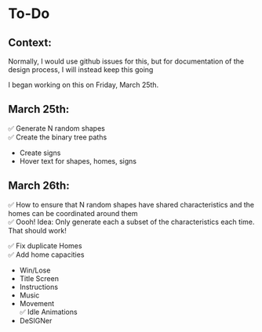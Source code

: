 
# To-Do

## Context:

Normally, I would use github issues for this, but for documentation of the design process, I will instead keep this going

I began working on this on Friday, March 25th.

## March 25th:

 :white_check_mark: Generate N random shapes <br>
 :white_check_mark: Create the binary tree paths <br>
 - Create signs
 - Hover text for shapes, homes, signs

## March 26th:

 :white_check_mark: How to ensure that N random shapes have shared characteristics and the homes can be coordinated around them <br>
    :white_check_mark: Oooh! Idea: Only generate each a subset of the characteristics each time. That should work! <br>

 :white_check_mark: Fix duplicate Homes <br>
 :white_check_mark: Add home capacities <br>
 - Win/Lose
 - Title Screen
 - Instructions
 - Music
 - Movement <br>
 :white_check_mark: Idle Animations <br>
 - DeSIGNer
